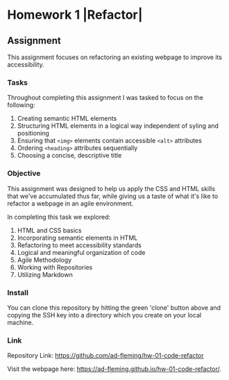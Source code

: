 # Homework 1 |Refactor|

## Assignment

This assignment focuses on refactoring an existing webpage to improve its accessibility.

### Tasks

Throughout completing this assignment I was tasked to focus on the following:

1. Creating semantic HTML elements
1. Structuring HTML elements in a logical way   independent of syling and positioning
1. Ensuring that ````<img>```` elements contain accessible ````<alt>```` attributes
1. Ordering ````<heading>```` attributes sequentially
1. Choosing a concise, descriptive title

### Objective

This assignment was designed to help us apply the CSS and HTML skills that we've accumulated thus far, while giving us a taste of what it's like to refactor a webpage in an agile environment. 

In completing this task we explored:
1. HTML and CSS basics
1. Incorporating semantic elements in HTML
1. Refactoring to meet accessibility standards
1. Logical and meaningful organization of code
1. Agile Methodology
1. Working with Repositories
1. Utilizing Markdown

### Install

You can clone this repository by hitting the green 'clone' button above and copying the SSH key into a directory which you create on your local machine.

### Link

Repository Link: https://github.com/ad-fleming/hw-01-code-refactor

Visit the webpage here:  https://ad-fleming.github.io/hw-01-code-refactor/.




